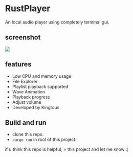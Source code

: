 # RustPlayer

An local audio player using completely terminal gui.

## screenshot

![](https://img.kingtous.cn/QQ%E6%88%AA%E5%9B%BE20220226203558.png)

## features

- Low CPU and memory usage
- File Explorer
- Playlist playback supported
- Wave Animation
- Playback progress
- Adjust volume
- Developed by Kingtous


## Build and run

- clone this repo.
- `cargo run` in root of this project.

if u think this repo is helpful, ⭐ this project and let me know :)